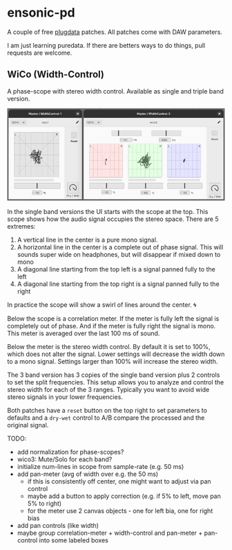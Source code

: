 # ensonic-pd

A couple of free [plugdata](https://plugdata.org/) patches. All patches come with DAW parameters.

I am just learning puredata. If there are betters ways to do things, pull requests are welcome.

## WiCo (Width-Control)

A phase-scope with stereo width control. Available as single and triple band version.

![main ui](/wico/wico.png)

In the single band versions the UI starts with the scope at the top. This scope
shows how the audio signal occupies the stereo space. There are 5 extremes:
1. A vertical line in the center is a pure mono signal.
1. A horizontal line in the center is a complete out of phase signal. This will
   sounds super wide on headphones, but will disappear if mixed down to mono
1. A diagonal line starting from the top left is a signal panned fully to the
   left
1. A diagonal line starting from the top right is a signal panned fully to the
   right

In practice the scope will show a swirl of lines around the center. 🌀

Below the scope is a correlation meter. If the meter is fully left the signal is
completely out of phase. And if the meter is fully right the signal is mono. 
This meter is averaged over the last 100 ms of sound.

Below the meter is the stereo width control. By default it is set to 100%, which
does not alter the signal. Lower settings will decrease the width down to a mono
signal. Settings larger than 100% will increase the stereo width.

The 3 band version has 3 copies of the single band version plus 2 controls to
set the split frequencies. This setup allows you to analyze and control the
stereo width for each of the 3 ranges. Typically you want to avoid wide stereo
signals in your lower frequencies.

Both patches have a `reset` button on the top right to set parameters to
defaults and a `dry-wet` control to A/B compare the processed and the original
signal.

TODO:
* add normalization for phase-scopes?
* wico3: Mute/Solo for each band?
* initialize num-lines in scope from sample-rate (e.g. 50 ms)
* add pan-meter (avg of width over e.g. the 50 ms)
  * if this is consistently off center, one might want to adjust via pan control
  * maybe add a button to apply correction (e.g. if 5% to left, move pan 5% to
    right)
  * for the meter use 2 canvas objects - one for left bia, one for right bias
* add pan controls (like width)
* maybe group correlation-meter + width-control and pan-meter + pan-control into
  some labeled boxes
